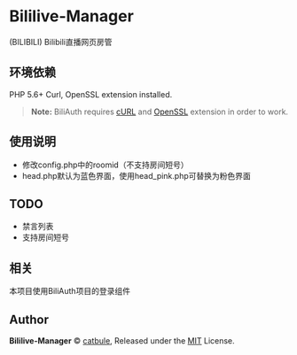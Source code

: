 # Bililive-Manager
(BILIBILI) Bilibili直播网页房管

## 环境依赖
PHP 5.6+ Curl, OpenSSL extension installed.
> **Note:** BiliAuth requires [cURL](http://php.net/manual/en/book.curl.php) and [OpenSSL](http://php.net/manual/en/book.openssl.php) extension in order to work.

## 使用说明
- 修改config.php中的roomid（不支持房间短号）
- head.php默认为蓝色界面，使用head_pink.php可替换为粉色界面

## TODO
- 禁言列表
- 支持房间短号

## 相关
本项目使用BiliAuth项目的登录组件

## Author

**Bililive-Manager** © [catbule](https://github.com/catbule), Released under the [MIT](./LICENSE) License.<br>


